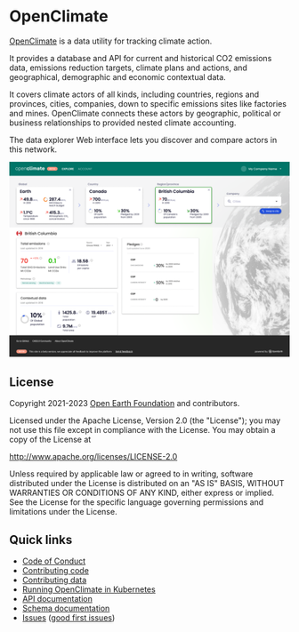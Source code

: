 # OpenClimate

[OpenClimate](https://openclimate.network/) is a data utility for tracking climate action.

It provides a database and API for current and historical CO2 emissions data, emissions reduction targets, climate plans and actions, and geographical, demographic and economic contextual data.

It covers climate actors of all kinds, including countries, regions and provinces, cities, companies, down to specific emissions sites like factories and mines. OpenClimate connects these actors by geographic, political or business relationships to provided nested climate accounting.

The data explorer Web interface lets you discover and compare actors in this network.

![OpenClimate](./openclimate-screenshot.png "OpenClimate screenshot")

## License

Copyright 2021-2023 [Open Earth Foundation](https://openearth.org/) and contributors.

Licensed under the Apache License, Version 2.0 (the "License");
you may not use this file except in compliance with the License.
You may obtain a copy of the License at

http://www.apache.org/licenses/LICENSE-2.0

Unless required by applicable law or agreed to in writing, software
distributed under the License is distributed on an "AS IS" BASIS,
WITHOUT WARRANTIES OR CONDITIONS OF ANY KIND, either express or implied.
See the License for the specific language governing permissions and
limitations under the License.

## Quick links

* [Code of Conduct](./CODE_OF_CONDUCT.md)
* [Contributing code](./CONTRIBUTING.md)
* [Contributing data](./CONTRIBUTING_DATA.md)
* [Running OpenClimate in Kubernetes](./k8s/README.md)
* [API documentation](./api/API.md)
* [Schema documentation](./api/schema/README.md)
* [Issues](https://github.com/Open-Earth-Foundation/OpenClimate/issues) ([good first issues](https://github.com/Open-Earth-Foundation/OpenClimate/issues?q=is%3Aissue+is%3Aopen+label%3A%22good+first+issue%22))